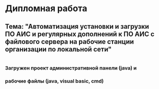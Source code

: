 # Дипломная работа
## Тема: "Автоматизация установки и загрузки ПО АИС и регулярных дополнений к ПО АИС с файлового сервера на рабочие станции организации по локальной сети"
#
### Загружен проект административной панели (java) и 
### рабочие файлы (java, visual basic, cmd)
